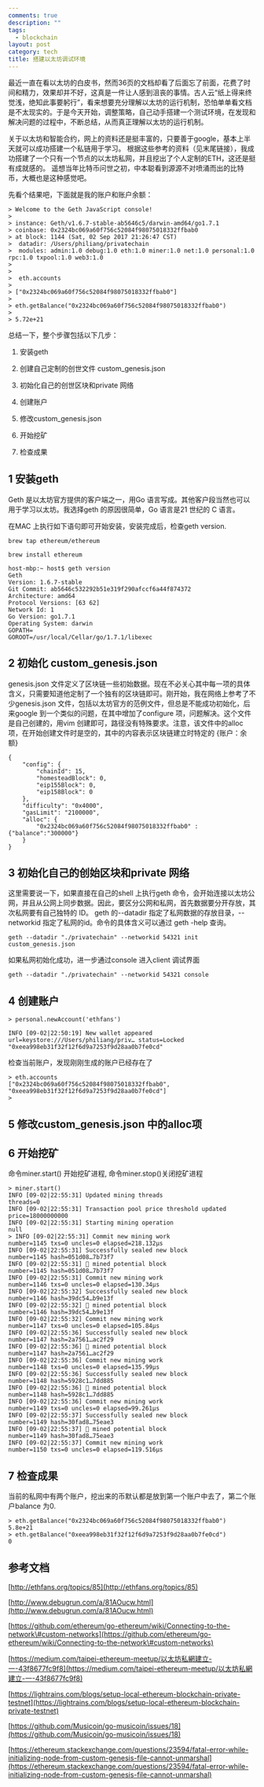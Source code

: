 ```yaml
---
comments: true
description: ""
tags:
  - blockchain
layout: post
category: tech
title: 搭建以太坊调试环境
---
```


最近一直在看以太坊的白皮书，然而36页的文档却看了后面忘了前面，花费了时间和精力，效果却并不好，这真是一件让人感到沮丧的事情。古人云“纸上得来终觉浅，绝知此事要躬行”，看来想要充分理解以太坊的运行机制，恐怕单单看文档是不太现实的。于是今天开始，调整策略，自己动手搭建一个测试环境，在发现和解决问题的过程中，不断总结，从而真正理解以太坊的运行机制。

关于以太坊和智能合约，网上的资料还是挺丰富的，只要善于google，基本上半天就可以成功搭建一个私链用于学习。
根据这些参考的资料（见末尾链接），我成功搭建了一个只有一个节点的以太坊私网，并且挖出了个人定制的ETH，这还是挺有成就感的。
遥想当年比特币问世之初，中本聪看到源源不对喷涌而出的比特币，大概也是这种感觉吧。

先看个结果吧，下面就是我的账户和账户余额：

~~~~~~~~~~~~~~~~~~~~~~~~~~~~~~~~~~~~~~~~~~~~~~~~~~~~~~~~~~~~~~~~~~~~~~~~~~~~~~~~
> Welcome to the Geth JavaScript console!
> 
> instance: Geth/v1.6.7-stable-ab5646c5/darwin-amd64/go1.7.1
> coinbase: 0x2324bc069a60f756c52084f98075018332ffbab0
> at block: 1144 (Sat, 02 Sep 2017 21:26:47 CST)
>  datadir: /Users/philiang/privatechain
>  modules: admin:1.0 debug:1.0 eth:1.0 miner:1.0 net:1.0 personal:1.0 rpc:1.0 txpool:1.0 web3:1.0
>  
> 
>  eth.accounts
> 
> ["0x2324bc069a60f756c52084f98075018332ffbab0"]
>  
> eth.getBalance("0x2324bc069a60f756c52084f98075018332ffbab0")
>    
> 5.72e+21
~~~~~~~~~~~~~~~~~~~~~~~~~~~~~~~~~~~~~~~~~~~~~~~~~~~~~~~~~~~~~~~~~~~~~~~~~~~~~~~~

总结一下，整个步骤包括以下几步：

1.  安装geth

2.  创建自己定制的创世文件 custom_genesis.json

3.  初始化自己的创世区块和private 网络

4.  创建账户

5.  修改custom_genesis.json

6.  开始挖矿

7.  检查成果

1 安装geth
----------

Geth 是以太坊官方提供的客户端之一，用Go
语言写成。其他客户段当然也可以用于学习以太坊。我选择geth 的原因很简单，Go
语言是21 世纪的 C 语言。

在MAC 上执行如下语句即可开始安装，安装完成后，检查geth version.

~~~~~~~~~~~~~~~~~~~~~~~~~~~~~~~~~~~~~~~~~~~~~~~~~~~~~~~~~~~~~~~~~~~~~~~~~~~~~~~~
brew tap ethereum/ethereum

brew install ethereum
~~~~~~~~~~~~~~~~~~~~~~~~~~~~~~~~~~~~~~~~~~~~~~~~~~~~~~~~~~~~~~~~~~~~~~~~~~~~~~~~

~~~~~~~~~~~~~~~~~~~~~~~~~~~~~~~~~~~~~~~~~~~~~~~~~~~~~~~~~~~~~~~~~~~~~~~~~~~~~~~~
host-mbp:~ host$ geth version
Geth
Version: 1.6.7-stable
Git Commit: ab5646c532292b51e319f290afccf6a44f874372
Architecture: amd64
Protocol Versions: [63 62]
Network Id: 1
Go Version: go1.7.1
Operating System: darwin
GOPATH=
GOROOT=/usr/local/Cellar/go/1.7.1/libexec
~~~~~~~~~~~~~~~~~~~~~~~~~~~~~~~~~~~~~~~~~~~~~~~~~~~~~~~~~~~~~~~~~~~~~~~~~~~~~~~~

2 初始化 custom_genesis.json
----------------------------

genesis.json
文件定义了区块链一些初始数据。现在不必关心其中每一项的具体含义，只需要知道他定制了一个独有的区块链即可。刚开始，我在网络上参考了不少genesis.json
文件，包括以太坊官方的范例文件，但总是不能成功初始化，后来google
到一个类似的问题，在其中增加了configure
项，问题解决。这个文件是自己创建的，用vim
创建即可，路径没有特殊要求。注意，该文件中的alloc
项，在开始创建文件时是空的，其中的内容表示区块链建立时特定的 {账户：余额}

~~~~~~~~~~~~~~~~~~~~~~~~~~~~~~~~~~~~~~~~~~~~~~~~~~~~~~~~~~~~~~~~~~~~~~~~~~~~~~~~
{
    "config": {
        "chainId": 15, 
        "homesteadBlock": 0,
        "eip155Block": 0,
        "eip158Block": 0
    },  
    "difficulty": "0x4000",
    "gasLimit": "2100000",
    "alloc": {
        "0x2324bc069a60f756c52084f98075018332ffbab0" :{"balance":"300000"}
    }   
}
~~~~~~~~~~~~~~~~~~~~~~~~~~~~~~~~~~~~~~~~~~~~~~~~~~~~~~~~~~~~~~~~~~~~~~~~~~~~~~~~

3 初始化自己的创始区块和private 网络
------------------------------------

这里需要说一下，如果直接在自己的shell 上执行geth
命令，会开始连接以太坊公网，并且从公网上同步数据。因此，要区分公网和私网，首先数据要分开存放，其次私网要有自己独特的
ID。 geth 的--datadir 指定了私网数据的存放目录，--networkid
指定了私网的id。命令的具体含义可以通过 geth -help 查询。

~~~~~~~~~~~~~~~~~~~~~~~~~~~~~~~~~~~~~~~~~~~~~~~~~~~~~~~~~~~~~~~~~~~~~~~~~~~~~~~~
geth --datadir "./privatechain" --networkid 54321 init custom_genesis.json
~~~~~~~~~~~~~~~~~~~~~~~~~~~~~~~~~~~~~~~~~~~~~~~~~~~~~~~~~~~~~~~~~~~~~~~~~~~~~~~~

如果私网初始化成功，进一步通过console 进入client 调试界面

~~~~~~~~~~~~~~~~~~~~~~~~~~~~~~~~~~~~~~~~~~~~~~~~~~~~~~~~~~~~~~~~~~~~~~~~~~~~~~~~
geth --datadir "./privatechain" --networkid 54321 console
~~~~~~~~~~~~~~~~~~~~~~~~~~~~~~~~~~~~~~~~~~~~~~~~~~~~~~~~~~~~~~~~~~~~~~~~~~~~~~~~

4 创建账户
----------

~~~~~~~~~~~~~~~~~~~~~~~~~~~~~~~~~~~~~~~~~~~~~~~~~~~~~~~~~~~~~~~~~~~~~~~~~~~~~~~~
> personal.newAccount('ethfans')

INFO [09-02|22:50:19] New wallet appeared                      
url=keystore:///Users/philiang/priv… status=Locked
"0xeea998eb31f32f12f6d9a7253f9d28aa0b7fe0cd"
~~~~~~~~~~~~~~~~~~~~~~~~~~~~~~~~~~~~~~~~~~~~~~~~~~~~~~~~~~~~~~~~~~~~~~~~~~~~~~~~

检查当前账户，发现刚刚生成的账户已经存在了

~~~~~~~~~~~~~~~~~~~~~~~~~~~~~~~~~~~~~~~~~~~~~~~~~~~~~~~~~~~~~~~~~~~~~~~~~~~~~~~~
> eth.accounts
["0x2324bc069a60f756c52084f98075018332ffbab0", 
"0xeea998eb31f32f12f6d9a7253f9d28aa0b7fe0cd"]
> 
~~~~~~~~~~~~~~~~~~~~~~~~~~~~~~~~~~~~~~~~~~~~~~~~~~~~~~~~~~~~~~~~~~~~~~~~~~~~~~~~

5 修改custom_genesis.json 中的alloc项
-------------------------------------

6 开始挖矿
----------

命令miner.start() 开始挖矿进程, 命令miner.stop()关闭挖矿进程

~~~~~~~~~~~~~~~~~~~~~~~~~~~~~~~~~~~~~~~~~~~~~~~~~~~~~~~~~~~~~~~~~~~~~~~~~~~~~~~~
> miner.start()
INFO [09-02|22:55:31] Updated mining threads                   threads=0
INFO [09-02|22:55:31] Transaction pool price threshold updated price=18000000000
INFO [09-02|22:55:31] Starting mining operation 
null
> INFO [09-02|22:55:31] Commit new mining work                   number=1145 txs=0 uncles=0 elapsed=218.132µs
INFO [09-02|22:55:31] Successfully sealed new block            number=1145 hash=051d08…7b73f7
INFO [09-02|22:55:31] 🔨 mined potential block                  number=1145 hash=051d08…7b73f7
INFO [09-02|22:55:31] Commit new mining work                   number=1146 txs=0 uncles=0 elapsed=130.34µs
INFO [09-02|22:55:32] Successfully sealed new block            number=1146 hash=39dc54…b9e13f
INFO [09-02|22:55:32] 🔨 mined potential block                  number=1146 hash=39dc54…b9e13f
INFO [09-02|22:55:32] Commit new mining work                   number=1147 txs=0 uncles=0 elapsed=105.84µs
INFO [09-02|22:55:36] Successfully sealed new block            number=1147 hash=2a7561…ac2f29
INFO [09-02|22:55:36] 🔨 mined potential block                  number=1147 hash=2a7561…ac2f29
INFO [09-02|22:55:36] Commit new mining work                   number=1148 txs=0 uncles=0 elapsed=135.99µs
INFO [09-02|22:55:36] Successfully sealed new block            number=1148 hash=5928c1…7dd885
INFO [09-02|22:55:36] 🔨 mined potential block                  number=1148 hash=5928c1…7dd885
INFO [09-02|22:55:36] Commit new mining work                   number=1149 txs=0 uncles=0 elapsed=99.261µs
INFO [09-02|22:55:37] Successfully sealed new block            number=1149 hash=30fad8…75eae3
INFO [09-02|22:55:37] 🔨 mined potential block                  number=1149 hash=30fad8…75eae3
INFO [09-02|22:55:37] Commit new mining work                   number=1150 txs=0 uncles=0 elapsed=119.516µs
~~~~~~~~~~~~~~~~~~~~~~~~~~~~~~~~~~~~~~~~~~~~~~~~~~~~~~~~~~~~~~~~~~~~~~~~~~~~~~~~

7 检查成果
----------

当前的私网中有两个账户，挖出来的币默认都是放到第一个账户中去了，第二个账户balance
为0.

~~~~~~~~~~~~~~~~~~~~~~~~~~~~~~~~~~~~~~~~~~~~~~~~~~~~~~~~~~~~~~~~~~~~~~~~~~~~~~~~
> eth.getBalance("0x2324bc069a60f756c52084f98075018332ffbab0")
5.8e+21
> eth.getBalance("0xeea998eb31f32f12f6d9a7253f9d28aa0b7fe0cd")
0
~~~~~~~~~~~~~~~~~~~~~~~~~~~~~~~~~~~~~~~~~~~~~~~~~~~~~~~~~~~~~~~~~~~~~~~~~~~~~~~~

参考文档
--------

[http://ethfans.org/topics/85](http://ethfans.org/topics/85)

[http://www.debugrun.com/a/81AOucw.html](http://www.debugrun.com/a/81AOucw.html)

[https://github.com/ethereum/go-ethereum/wiki/Connecting-to-the-network\#custom-networks](https://github.com/ethereum/go-ethereum/wiki/Connecting-to-the-network\#custom-networks)

[https://medium.com/taipei-ethereum-meetup/以太坊私網建立-一-43f8677fc9f8](https://medium.com/taipei-ethereum-meetup/以太坊私網建立-一-43f8677fc9f8)

[https://lightrains.com/blogs/setup-local-ethereum-blockchain-private-testnet](https://lightrains.com/blogs/setup-local-ethereum-blockchain-private-testnet)

[https://github.com/Musicoin/go-musicoin/issues/18](https://github.com/Musicoin/go-musicoin/issues/18)

[https://ethereum.stackexchange.com/questions/23594/fatal-error-while-initializing-node-from-custom-genesis-file-cannot-unmarshal](https://ethereum.stackexchange.com/questions/23594/fatal-error-while-initializing-node-from-custom-genesis-file-cannot-unmarshal)

